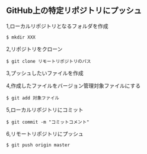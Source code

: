 ## GitHub上の特定リポジトリにプッシュ

1,ローカルリポジトリとなるフォルダを作成
```
$ mkdir XXX
```

2,リポジトリをクローン
```
$ git clone リモートリポジトリのパス
```

3,プッシュしたいファイルを作成

4,作成したファイルをバージョン管理対象ファイルにする
```
$ git add 対象ファイル
```

5,ローカルリポジトリにコミット
```
$ git commit -m "コミットコメント"
```

6,リモートリポジトリにプッシュ
```
$ git push origin master
```
